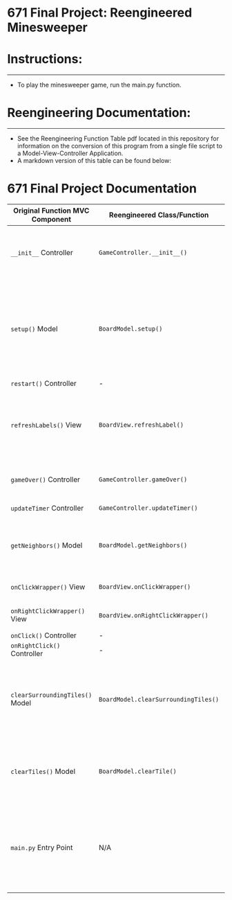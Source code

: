 671 Final Project: Reengineered Minesweeper
===========================

# Instructions:
----------------
- To play the minesweeper game, run the main.py function.

# Reengineering Documentation:
-----------------------------
- See the Reengineering Function Table pdf located in this repository for information on the conversion of this program from a single file script to a Model-View-Controller Application.
- A markdown version of this table can be found below:
# 671 Final Project Documentation

| Original Function MVC Component | Reengineered Class/Function       | Notes                                                                                  |
|---------------------------------|-----------------------------------|----------------------------------------------------------------------------------------|
| `__init__` Controller           | `GameController.__init__()`       | Initializes a new game state with an accompanying board and view.                      |
| `setup()` Model                 | `BoardModel.setup()`              | Creates the initial board state, including generating mine positions and calculating adjacent mines for each cell. |
| `restart()` Controller          | -                                 |                                                                                        |
| `refreshLabels()` View          | `BoardView.refreshLabel()`        | Refreshes the status label to ensure the remaining mines and time are accurately displayed. |
| `gameOver()` Controller         | `GameController.gameOver()`       | Handles logic relating to the ending of the game.                                      |
| `updateTimer` Controller        | `GameController.updateTimer()`    | Updates the timer.                                                                     |
| `getNeighbors()` Model          | `BoardModel.getNeighbors()`       | Returns a list of all cells that are neighbors of the cell at the given `(x, y)` location. |
| `onClickWrapper()` View         | `BoardView.onClickWrapper()`      | Wrapper to handle left-click events.                                                  |
| `onRightClickWrapper()` View    | `BoardView.onRightClickWrapper()` | Wrapper to handle right-click events.                                                 |
| `onClick()` Controller          | -                                 |                                                                                        |
| `onRightClick()` Controller     | -                                 |                                                                                        |
| `clearSurroundingTiles()` Model | `BoardModel.clearSurroundingTiles()` | Moves outward using BFS to determine which cells should be revealed when a given cell is clicked. |
| `clearTiles()` Model            | `BoardModel.clearTile()`          | Determines if a specific cell should be revealed when clearing surrounding cells.      |
| `main.py` Entry Point           | N/A                               | The `main.py` file acts as the driver for this application. When the user wants to play the game, they should run the `main.py` file. |
